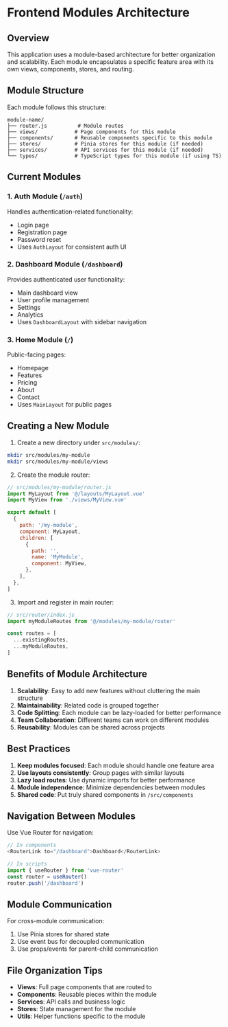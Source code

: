 # Frontend Modules Architecture

## Overview

This application uses a module-based architecture for better organization and scalability. Each module encapsulates a specific feature area with its own views, components, stores, and routing.

## Module Structure

Each module follows this structure:

```
module-name/
├── router.js          # Module routes
├── views/            # Page components for this module
├── components/       # Reusable components specific to this module
├── stores/           # Pinia stores for this module (if needed)
├── services/         # API services for this module (if needed)
└── types/            # TypeScript types for this module (if using TS)
```

## Current Modules

### 1. Auth Module (`/auth`)
Handles authentication-related functionality:
- Login page
- Registration page
- Password reset
- Uses `AuthLayout` for consistent auth UI

### 2. Dashboard Module (`/dashboard`)
Provides authenticated user functionality:
- Main dashboard view
- User profile management
- Settings
- Analytics
- Uses `DashboardLayout` with sidebar navigation

### 3. Home Module (`/`)
Public-facing pages:
- Homepage
- Features
- Pricing
- About
- Contact
- Uses `MainLayout` for public pages

## Creating a New Module

1. Create a new directory under `src/modules/`:
```bash
mkdir src/modules/my-module
mkdir src/modules/my-module/views
```

2. Create the module router:
```javascript
// src/modules/my-module/router.js
import MyLayout from '@/layouts/MyLayout.vue'
import MyView from './views/MyView.vue'

export default [
  {
    path: '/my-module',
    component: MyLayout,
    children: [
      {
        path: '',
        name: 'MyModule',
        component: MyView,
      },
    ],
  },
]
```

3. Import and register in main router:
```javascript
// src/router/index.js
import myModuleRoutes from '@/modules/my-module/router'

const routes = [
  ...existingRoutes,
  ...myModuleRoutes,
]
```

## Benefits of Module Architecture

1. **Scalability**: Easy to add new features without cluttering the main structure
2. **Maintainability**: Related code is grouped together
3. **Code Splitting**: Each module can be lazy-loaded for better performance
4. **Team Collaboration**: Different teams can work on different modules
5. **Reusability**: Modules can be shared across projects

## Best Practices

1. **Keep modules focused**: Each module should handle one feature area
2. **Use layouts consistently**: Group pages with similar layouts
3. **Lazy load routes**: Use dynamic imports for better performance
4. **Module independence**: Minimize dependencies between modules
5. **Shared code**: Put truly shared components in `/src/components`

## Navigation Between Modules

Use Vue Router for navigation:

```javascript
// In components
<RouterLink to="/dashboard">Dashboard</RouterLink>

// In scripts
import { useRouter } from 'vue-router'
const router = useRouter()
router.push('/dashboard')
```

## Module Communication

For cross-module communication:
1. Use Pinia stores for shared state
2. Use event bus for decoupled communication
3. Use props/events for parent-child communication

## File Organization Tips

- **Views**: Full page components that are routed to
- **Components**: Reusable pieces within the module
- **Services**: API calls and business logic
- **Stores**: State management for the module
- **Utils**: Helper functions specific to the module